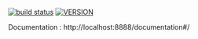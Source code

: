 [![build status](https://gitlab.com/projet-gras-book/post-api/badges/master/build.svg)]() [![VERSION](https://img.shields.io/static/v1?label=version&message=1.0.0&color=blue)]()

Documentation : http://localhost:8888/documentation#/
